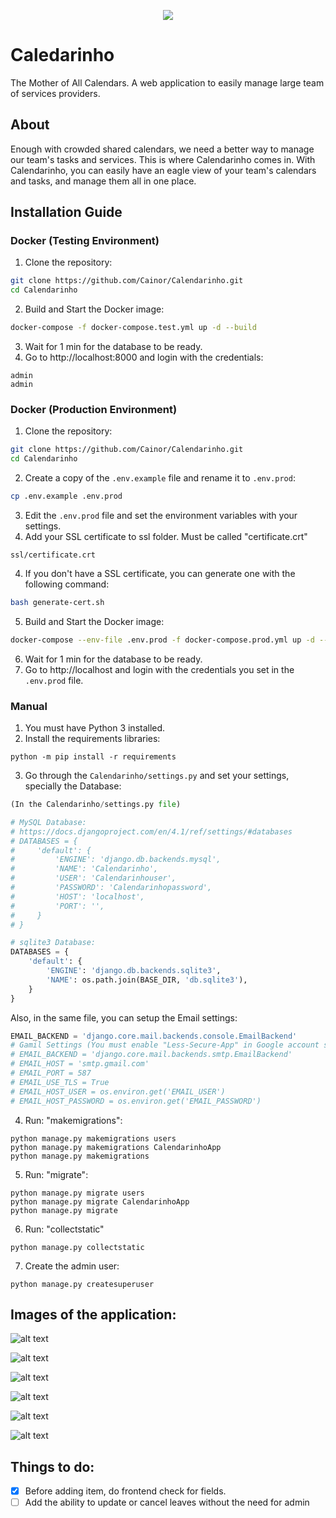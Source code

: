 <p align="center">
  <img src="https://imgur.com/I0fWYqU.png">
</p>

# Caledarinho

The Mother of All Calendars. A web application to easily manage large team of services providers.

## About

Enough with crowded shared calendars, we need a better way to manage our team's tasks and services. This is where Calendarinho comes in. With Calendarinho, you can easily have an eagle view of your team's calendars and tasks, and manage them all in one place.

## Installation Guide

### Docker (Testing Environment)

1. Clone the repository:

```bash
git clone https://github.com/Cainor/Calendarinho.git
cd Calendarinho
```

2. Build and Start the Docker image:

```bash
docker-compose -f docker-compose.test.yml up -d --build
```

3. Wait for 1 min for the database to be ready.
4. Go to http://localhost:8000 and login with the credentials:

```
admin
admin
```

### Docker (Production Environment)

1. Clone the repository:

```bash
git clone https://github.com/Cainor/Calendarinho.git
cd Calendarinho
```

2. Create a copy of the `.env.example` file and rename it to `.env.prod`:

```bash
cp .env.example .env.prod
```

3. Edit the `.env.prod` file and set the environment variables with your settings.
4. Add your SSL certificate to ssl folder. Must be called "certificate.crt"

```
ssl/certificate.crt
```

4. If you don't have a SSL certificate, you can generate one with the following command:

```bash
bash generate-cert.sh
```

5. Build and Start the Docker image:

```bash
docker-compose --env-file .env.prod -f docker-compose.prod.yml up -d --build
```

6. Wait for 1 min for the database to be ready.
7. Go to http://localhost and login with the credentials you set in the `.env.prod` file.

### Manual

1. You must have Python 3 installed.
2. Install the requirements libraries:

```
python -m pip install -r requirements
```

3. Go through the `Calendarinho/settings.py` and set your settings, specially the Database:

```python
(In the Calendarinho/settings.py file)

# MySQL Database:
# https://docs.djangoproject.com/en/4.1/ref/settings/#databases
# DATABASES = {
#     'default': {
#         'ENGINE': 'django.db.backends.mysql',
#         'NAME': 'Calendarinho',
#         'USER': 'Calendarinhouser',
#         'PASSWORD': 'Calendarinhopassword',
#         'HOST': 'localhost',
#         'PORT': '',
#     }
# }

# sqlite3 Database:
DATABASES = {
    'default': {
        'ENGINE': 'django.db.backends.sqlite3',
        'NAME': os.path.join(BASE_DIR, 'db.sqlite3'),
    }
}

```

Also, in the same file, you can setup the Email settings:

```python
EMAIL_BACKEND = 'django.core.mail.backends.console.EmailBackend'
# Gamil Settings (You must enable "Less-Secure-App" in Google account settings)
# EMAIL_BACKEND = 'django.core.mail.backends.smtp.EmailBackend'
# EMAIL_HOST = 'smtp.gmail.com'
# EMAIL_PORT = 587
# EMAIL_USE_TLS = True
# EMAIL_HOST_USER = os.environ.get('EMAIL_USER')
# EMAIL_HOST_PASSWORD = os.environ.get('EMAIL_PASSWORD')
```

4. Run: "makemigrations":

```
python manage.py makemigrations users
python manage.py makemigrations CalendarinhoApp
python manage.py makemigrations
```

5. Run: "migrate":

```
python manage.py migrate users
python manage.py migrate CalendarinhoApp
python manage.py migrate
```

6. Run: "collectstatic"

```
python manage.py collectstatic
```

7. Create the admin user:

```
python manage.py createsuperuser
```

## Images of the application:

![alt text](https://imgur.com/Ah7wPAS.png)

![alt text](https://imgur.com/a6tJoQM.png)

![alt text](https://imgur.com/1Pe0oBo.png)

![alt text](https://imgur.com/8wwEDlQ.png)

![alt text](https://imgur.com/R8CTRyg.png)

![alt text](https://imgur.com/qb0yj3Z.png)

## Things to do:

- [x] Before adding item, do frontend check for fields.
- [ ] Add the ability to update or cancel leaves without the need for admin
